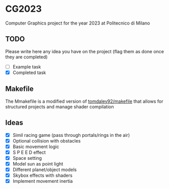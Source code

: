 # CG2023
Computer Graphics project for the year 2023 at Politecnico di Milano

## TODO
Please write here any idea you have on the project (flag them as done once they are completed) 
- [ ] Example task
- [x] Completed task

## Makefile

The Mmakefile is a modified version of [tomdaley92/makefile](https://gist.github.com/tomdaley92/190c68e8a84038cc91a5459409e007df) that allows for structured projects and manage shader compilation

## Ideas

- [x] Simil racing game (pass through portals/rings in the air)
- [x] Optional collision with obstacles
- [x] Basic movement logic
- [x] S P E E D effect
- [x] Space setting
- [x] Model sun as point light
- [x] Different planet/object models
- [x] Skybox effects with shaders
- [x] Implement movement inertia